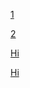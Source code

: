 [1](https://koreahaos.github.io/ssp16-team5/doc/index.html)

[2](https://koreahaos.github.io/ssp16-team5/index.html)

[Hi](https://koreahaos.github.io/ssp16-team5/doc/prsent/index.html)

[Hi](https://koreahaos.github.io/ssp16-team5/doc/prsent/reveals_slides/index.html)


